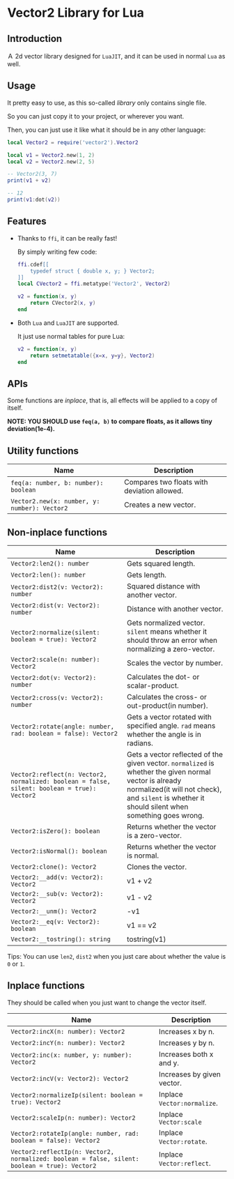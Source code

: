 # Vector2 Library for Lua

## Introduction

Ａ 2d vector library designed for `LuaJIT`, and it can be used in normal `Lua` as well.


## Usage

It pretty easy to use, as this so-called *library* only contains single file.

So you can just copy it to your project, or wherever you want.

Then, you can just use it like what it should be in any other language:

```lua
local Vector2 = require('vector2').Vector2

local v1 = Vector2.new(1, 2)
local v2 = Vector2.new(2, 5)

-- Vector2(3, 7)
print(v1 + v2)

-- 12
print(v1:dot(v2))
```


## Features


+ Thanks to `ffi`, it can be really fast!
  
  By simply writing few code:
  ```lua
  ffi.cdef[[
      typedef struct { double x, y; } Vector2;
  ]]
  local CVector2 = ffi.metatype('Vector2', Vector2)
  
  v2 = function(x, y)
      return CVector2(x, y)
  end
  ```

+ Both `Lua` and `LuaJIT` are supported.
  
  It just use normal tables for pure Lua:

  ```lua
  v2 = function(x, y)
      return setmetatable({x=x, y=y}, Vector2)
  end
  ```

## APIs

Some functions are *inplace*, that is, all effects will be applied to a copy of itself.

**NOTE: YOU SHOULD use `feq(a, b)` to compare floats, as it allows tiny deviation(1e-4).**

## Utility functions

| Name                                         | Description                                 |
| -------------------------------------------- | ------------------------------------------- |
| `feq(a: number, b: number): boolean`         | Compares two floats with deviation allowed. |
| `Vector2.new(x: number, y: number): Vector2` | Creates a new vector.                        |

## Non-inplace functions

| Name                                                         | Description                                                  |
| ------------------------------------------------------------ | ------------------------------------------------------------ |
| `Vector2:len2(): number`                                     | Gets squared length.                                         |
| `Vector2:len(): number`                                      | Gets length.                                                 |
| `Vector2:dist2(v: Vector2): number`                          | Squared distance with another vector.                        |
| `Vector2:dist(v: Vector2): number`                           | Distance with another vector.                                |
| `Vector2:normalize(silent: boolean = true): Vector2`         | Gets normalized vector. `silent` means whether it should throw an error when normalizing a zero-vector. |
| `Vector2:scale(n: number): Vector2`                          | Scales the vector by number.                                 |
| `Vector2:dot(v: Vector2): number`                            | Calculates the dot- or scalar-product.                       |
| `Vector2:cross(v: Vector2): number`                          | Calculates the cross- or out-product(in number).             |
| `Vector2:rotate(angle: number, rad: boolean = false): Vector2` | Gets a vector rotated with specified angle. `rad` means whether the angle is in radians. |
| `Vector2:reflect(n: Vector2, normalized: boolean = false, silent: boolean = true): Vector2` | Gets a vector reflected of the given vector. `normalized` is whether the given normal vector is already normalized(it will not check), and `silent` is whether it should silent when something goes wrong. |
| `Vector2:isZero(): boolean`                                  | Returns whether the vector is a zero-vector.                 |
| `Vector2:isNormal(): boolean`                                | Returns whether the vector is normal.                        |
| `Vector2:clone(): Vector2`                                   | Clones the vector.                                           |
| `Vector2:__add(v: Vector2): Vector2`                         | v1 + v2                                                      |
| `Vector2:__sub(v: Vector2): Vector2`                         | v1 - v2                                                      |
| `Vector2:__unm(): Vector2`                                   | -v1                                                          |
| `Vector2:__eq(v: Vector2): boolean`                          | v1 == v2                                                     |
| `Vector2:__tostring(): string`                               | tostring(v1)                                                 |

Tips: You can use `len2`, `dist2` when you just care about whether the value is `0` or `1`.

## Inplace functions

They should be called when you just want to change the vector itself.

| Name                                                         | Description                 |
| ------------------------------------------------------------ | --------------------------- |
| `Vector2:incX(n: number): Vector2`                           | Increases x by n.           |
| `Vector2:incY(n: number): Vector2`                           | Increases y by n.           |
| `Vector2:inc(x: number, y: number): Vector2`                 | Increases both x and y.     |
| `Vector2:incV(v: Vector2): Vector2`                          | Increases by given vector.  |
| `Vector2:normalizeIp(silent: boolean = true): Vector2`       | Inplace `Vector:normalize`. |
| `Vector2:scaleIp(n: number): Vector2`                        | Inplace `Vector:scale`      |
| `Vector2:rotateIp(angle: number, rad: boolean = false): Vector2` | Inplace `Vector:rotate`.    |
| `Vector2:reflectIp(n: Vector2, normalized: boolean = false, silent: boolean = true): Vector2` | Inplace `Vector:reflect`.   |
